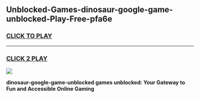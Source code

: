 
## Unblocked-Games-dinosaur-google-game-unblocked-Play-Free-pfa6e
<h3>
<a href="https://premium76.site?title=dinosaur-google-game-unblocked&ref=23A">CLICK TO PLAY</a></h3>
<hr>

<h3>
<a href="https://premium76.site?title=dinosaur-google-game-unblocked&ref=23A">CLICK 2 PLAY</a>
  
</h3>

<a href="https://premium76.site?title=dinosaur-google-game-unblocked&ref=23A"><img src="https://clearcache.store/games.png"></a>


**dinosaur-google-game-unblocked games unblocked: Your Gateway to Fun and Accessible Online Gaming**
